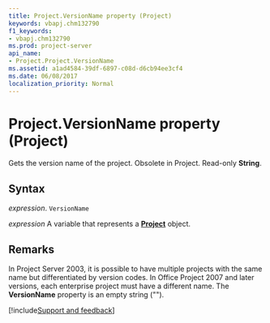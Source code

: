 ```yaml
---
title: Project.VersionName property (Project)
keywords: vbapj.chm132790
f1_keywords:
- vbapj.chm132790
ms.prod: project-server
api_name:
- Project.Project.VersionName
ms.assetid: a1ad4584-39df-6897-c08d-d6cb94ee3cf4
ms.date: 06/08/2017
localization_priority: Normal
---
```



# Project.VersionName property (Project)

Gets the version name of the project. Obsolete in Project. Read-only  **String**.


## Syntax

_expression_. `VersionName`

_expression_ A variable that represents a **[Project](project.project.md)** object.


## Remarks

In Project Server 2003, it is possible to have multiple projects with the same name but differentiated by version codes. In Office Project 2007 and later versions, each enterprise project must have a different name. The  **VersionName** property is an empty string ("").

[!include[Support and feedback](~/includes/feedback-boilerplate.md)]